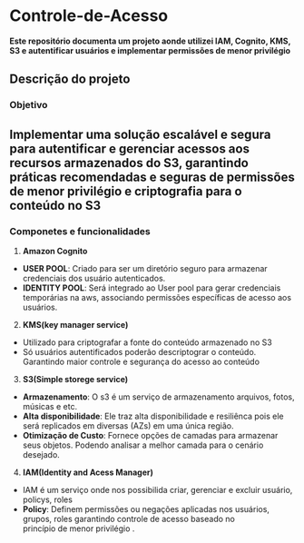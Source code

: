 # Controle-de-Acesso
**Este repositório documenta um projeto aonde utilizei IAM, Cognito, KMS, S3 e autentificar usuários e implementar permissões de menor privilégio**  

## Descrição do projeto

### Objetivo
Implementar uma solução escalável e segura para autentificar e gerenciar acessos aos recursos armazenados do S3, garantindo práticas recomendadas e seguras de permissões de menor privilégio e criptografia para o conteúdo no S3
---
### Componetes e funcionalidades 
1. **Amazon Cognito**
  - **USER POOL**: Criado para ser um diretório seguro para armazenar credenciais dos usuário autenticados.
  - **IDENTITY POOL**: Será integrado ao User pool para gerar credenciais temporárias na aws, associando permissões específicas 
    de acesso aos usuários.
    
2. **KMS(key manager service)**
  - Utilizado para criptografar a fonte do conteúdo armazenado no S3
  - Só usuários autentificados poderão descriptograr o conteúdo. Garantindo maior controle e segurança do acesso ao conteúdo

3. **S3(Simple storege service)**
  - **Armazenamento**: O s3 é um serviço de armazenamento arquivos, fotos, músicas e etc.
  - **Alta disponibilidade**: Ele traz alta disponibilidade e resiliênca pois ele será replicados em diversas (AZs) em uma 
     única região.
  - **Otimização de Custo**: Fornece opções de camadas para armazenar seus objetos. Podendo analisar a melhor camada para o 
     cenário desejado.

 4. **IAM(Identity and Acess Manager)**
   - IAM é um serviço onde nos possibilida criar, gerenciar e excluir usuário, policys, roles
   - **Policy**: Definem permissões ou negações aplicadas nos usuários, grupos, roles garantindo controle de acesso baseado no  
     princípio de menor privilégio .
  
